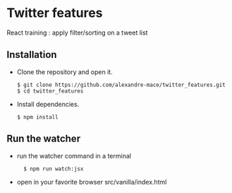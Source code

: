 # Twitter features

React training : apply filter/sorting on a tweet list

## Installation 
*   Clone the repository and open it.

		$ git clone https://github.com/alexandre-mace/twitter_features.git
		$ cd twitter_features

*   Install dependencies.
		
		$ npm install

## Run the watcher

* run the watcher command in a terminal

		$ npm run watch:jsx
		
* open in your favorite browser src/vanilla/index.html
